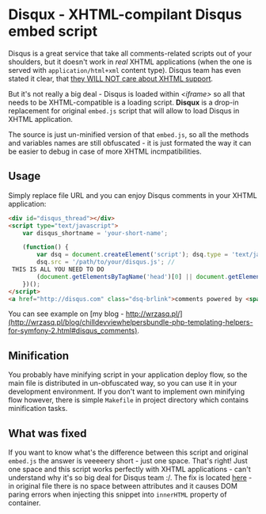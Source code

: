 <!---
# @author Rafał Wrzeszcz <rafal.wrzeszcz@wrzasq.pl>
# @copyright 2012 © by Rafał Wrzeszcz - Wrzasq.pl.
# @version 0.0.1
# @since 0.0.1
# @package WrzasqPl\Disqux
-->

# Disqux - XHTML-compilant Disqus embed script

Disqus is a great service that take all comments-related scripts out of your shoulders, but it doesn't work in *real* XHTML applications (when the one is served with `application/html+xml` content type). Disqus team has even stated it clear, that [they WILL NOT care about XHTML support](https://groups.google.com/forum/?fromgroups=#!topic/disqus-dev/kaIyNK1kx8M).

But it's not really a big deal - Disqus is loaded within *&lt;iframe&gt;* so all that needs to be XHTML-compatible is a loading script. **Disqux** is a drop-in replacement for original `embed.js` script that will allow to load Disqus in XHTML application.

The source is just un-minified version of that `embed.js`, so all the methods and variables names are still obfuscated - it is just formated the way it can be easier to debug in case of more XHTML incmpatibilities.

## Usage

Simply replace file URL and you can enjoy Disqus comments in your XHTML application:

```html
<div id="disqus_thread"></div>
<script type="text/javascript">
    var disqus_shortname = 'your-short-name';

    (function() {
        var dsq = document.createElement('script'); dsq.type = 'text/javascript'; dsq.async = true;
        dsq.src = '/path/to/your/disqus.js'; // THIS IS ALL YOU NEED TO DO
        (document.getElementsByTagName('head')[0] || document.getElementsByTagName('body')[0]).appendChild(dsq);
    })();
</script>
<a href="http://disqus.com" class="dsq-brlink">comments powered by <span class="logo-disqus">Disqus</span></a>
```

You can see example on [my blog - http://wrzasq.pl/](http://wrzasq.pl/blog/chilldevviewhelpersbundle-php-templating-helpers-for-symfony-2.html#disqus_comments).

## Minification

You probably have minifying script in your application deploy flow, so the main file is distributed in un-obfuscated way, so you can use it in your development environment. If you don't want to implement own minifying flow however, there is simple `Makefile` in project directory which contains minification tasks.

## What was fixed

If you want to know what's the difference between this script and original `embed.js` the answer is veeeeery short - just one space. That's right! Just one space and this script works perfectly with XHTML applications - can't understand why it's so big deal for Disqus team :/. The fix is located [here](https://github.com/rafalwrzeszcz/Disqux/blob/master/disqus.js#L729) - in original file there is no space between attributes and it causes DOM paring errors when injecting this snippet into `innerHTML` property of container.
